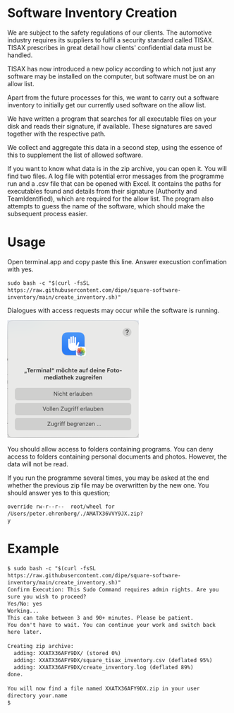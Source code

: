 # Software Inventory Creation
We are subject to the safety regulations of our clients. The automotive industry requires its suppliers to fulfil a security standard called TISAX. TISAX prescribes in great detail how clients' confidential data must be handled.

TISAX has now introduced a new policy according to which not just any software may be installed on the computer, but software must be on an allow list.

Apart from the future processes for this, we want to carry out a software inventory to initially get our currently used software on the allow list.

We have written a program that searches for all executable files on your disk and reads their signature, if available. These signatures are saved together with the respective path. 

We collect and aggregate this data in a second step, using the essence of this to supplement the list of allowed software. 

If you want to know what data is in the zip archive, you can open it. You will find two files. A log file with potential error messages from the programme run and a .csv file that can be opened with Excel. It contains the paths for executables found and details from their signature (Authority and TeamIdentified), which are required for the allow list. The program also attempts to guess the name of the software, which should make the subsequent process easier.

# Usage

Open terminal.app and copy paste this line. Answer execustion confimation with yes.

```
sudo bash -c "$(curl -fsSL https://raw.githubusercontent.com/dipe/square-software-inventory/main/create_inventory.sh)"
```

Dialogues with access requests may occur while the software is running. 

![Access request](zugriffsanfrage.png)

You should allow access to folders containing programs. You can deny access to folders containing personal documents and photos. However, the data will not be read.

If you run the programme several times, you may be asked at the end whether the previous zip file may be overwritten by the new one. You should answer yes to this question;

```
override rw-r--r--  root/wheel for /Users/peter.ehrenberg/./AMATX36VVY9JX.zip?
y
```

# Example
```
$ sudo bash -c "$(curl -fsSL https://raw.githubusercontent.com/dipe/square-software-inventory/main/create_inventory.sh)"
Confirm Execution: This Sudo Command requires admin rights. Are you sure you wish to proceed?
Yes/No: yes
Working...
This can take between 3 and 90+ minutes. Please be patient.
You don't have to wait. You can continue your work and switch back here later.

Creating zip archive:
  adding: XXATX36AFY9DX/ (stored 0%)
  adding: XXATX36AFY9DX/square_tisax_inventory.csv (deflated 95%)
  adding: XXATX36AFY9DX/create_inventory.log (deflated 89%)
done.

You will now find a file named XXATX36AFY9DX.zip in your user directory your.name
$ 
```